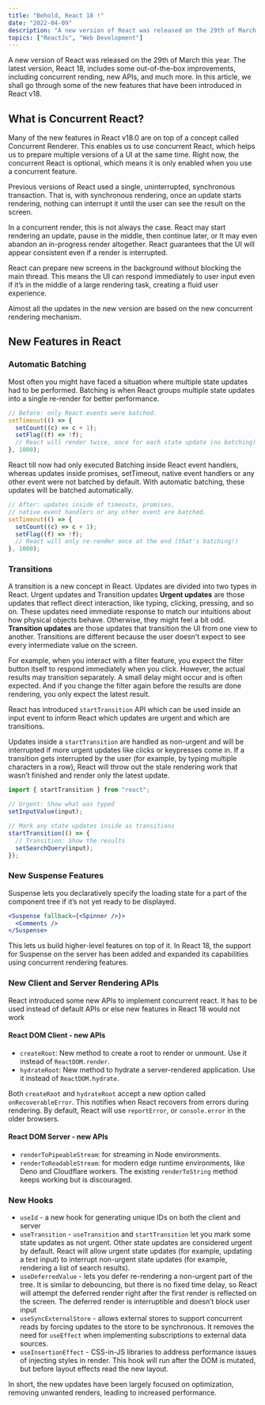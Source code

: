 ```yaml
---
title: "Behold, React 18 !"
date: "2022-04-09"
description: "A new version of React was released on the 29th of March this year. The latest version, React 18, includes some out-of-the-box improvements, including concurrent rending, new APIs, and much more. In this article, we shall go through some of the new features that have been introduced in React v18."
topics: ["ReactJs", "Web Development"]
---
```


A new version of React was released on the 29th of March this year. The latest version, React 18, includes some out-of-the-box improvements, including concurrent rending, new APIs, and much more. In this article, we shall go through some of the new features that have been introduced in React v18.

## What is Concurrent React?

Many of the new features in React v18.0 are on top of a concept called Concurrent Renderer. This enables us to use concurrent React, which helps us to prepare multiple versions of a UI at the same time. Right now, the concurrent React is optional, which means it is only enabled when you use a concurrent feature.

Previous versions of React used a single, uninterrupted, synchronous transaction. That is, with synchronous rendering, once an update starts rendering, nothing can interrupt it until the user can see the result on the screen.

In a concurrent render, this is not always the case. React may start rendering an update, pause in the middle, then continue later, or It may even abandon an in-progress render altogether. React guarantees that the UI will appear consistent even if a render is interrupted.

React can prepare new screens in the background without blocking the main thread. This means the UI can respond immediately to user input even if it’s in the middle of a large rendering task, creating a fluid user experience.

Almost all the updates in the new version are based on the new concurrent rendering mechanism.

## New Features in React

### Automatic Batching

Most often you might have faced a situation where multiple state updates had to be performed. Batching is when React groups multiple state updates into a single re-render for better performance.

```js
// Before: only React events were batched.
setTimeout(() => {
  setCount((c) => c + 1);
  setFlag((f) => !f);
  // React will render twice, once for each state update (no batching)
}, 1000);
```

React till now had only executed Batching inside React event handlers, whereas updates inside promises, setTimeout, native event handlers or any other event were not batched by default. With automatic batching, these updates will be batched automatically.

```js
// After: updates inside of timeouts, promises,
// native event handlers or any other event are batched.
setTimeout(() => {
  setCount((c) => c + 1);
  setFlag((f) => !f);
  // React will only re-render once at the end (that's batching!)
}, 1000);
```

### Transitions

A transition is a new concept in React. Updates are divided into two types in React. Urgent updates and Transition updates
**Urgent updates** are those updates that reflect direct interaction, like typing, clicking, pressing, and so on. These updates need immediate response to match our intuitions about how physical objects behave. Otherwise, they might feel a bit odd.
**Transition updates** are those updates that transition the UI from one view to another. Transitions are different because the user doesn’t expect to see every intermediate value on the screen.

For example, when you interact with a filter feature, you expect the filter button itself to respond immediately when you click. However, the actual results may transition separately. A small delay might occur and is often expected. And if you change the filter again before the results are done rendering, you only expect the latest result.

React has introduced `startTransition` API which can be used inside an input event to inform React which updates are urgent and which are transitions.

Updates inside a `startTransition` are handled as non-urgent and will be interrupted if more urgent updates like clicks or keypresses come in. If a transition gets interrupted by the user (for example, by typing multiple characters in a row), React will throw out the stale rendering work that wasn’t finished and render only the latest update.

```js
import { startTransition } from "react";

// Urgent: Show what was typed
setInputValue(input);

// Mark any state updates inside as transitions
startTransition(() => {
  // Transition: Show the results
  setSearchQuery(input);
});
```

### New Suspense Features

Suspense lets you declaratively specify the loading state for a part of the component tree if it’s not yet ready to be displayed.

```jsx
<Suspense fallback={<Spinner />}>
  <Comments />
</Suspense>
```

This lets us build higher-level features on top of it. In React 18, the support for Suspense on the server has been added and expanded its capabilities using concurrent rendering features.

### New Client and Server Rendering APIs

React introduced some new APIs to implement concurrent react. It has to be used instead of default APIs or else new features in React 18 would not work

#### React DOM Client - new APIs

- `createRoot`: New method to create a root to render or unmount. Use it instead of `ReactDOM.render`.
- `hydrateRoot`: New method to hydrate a server-rendered application. Use it instead of `ReactDOM.hydrate`.

Both `createRoot` and `hydrateRoot` accept a new option called `onRecoverableError`. This notifies when React recovers from errors during rendering. By default, React will use `reportError`, or `console.error` in the older browsers.

#### React DOM Server - new APIs

- `renderToPipeableStream`: for streaming in Node environments.
- `renderToReadableStream`: for modern edge runtime environments, like Deno and Cloudflare workers.
  The existing `renderToString` method keeps working but is discouraged.

### New Hooks

- `useId` - a new hook for generating unique IDs on both the client and server
- `useTransition` - `useTransition` and `startTransition` let you mark some state updates as not urgent. Other state updates are considered urgent by default. React will allow urgent state updates (for example, updating a text input) to interrupt non-urgent state updates (for example, rendering a list of search results).
- `useDeferredValue` - lets you defer re-rendering a non-urgent part of the tree. It is similar to debouncing, but there is no fixed time delay, so React will attempt the deferred render right after the first render is reflected on the screen. The deferred render is interruptible and doesn’t block user input
- `useSyncExternalStore` - allows external stores to support concurrent reads by forcing updates to the store to be synchronous. It removes the need for `useEffect` when implementing subscriptions to external data sources.
- `useInsertionEffect` - CSS-in-JS libraries to address performance issues of injecting styles in render. This hook will run after the DOM is mutated, but before layout effects read the new layout.

In short, the new updates have been largely focused on optimization, removing unwanted renders, leading to increased performance.
